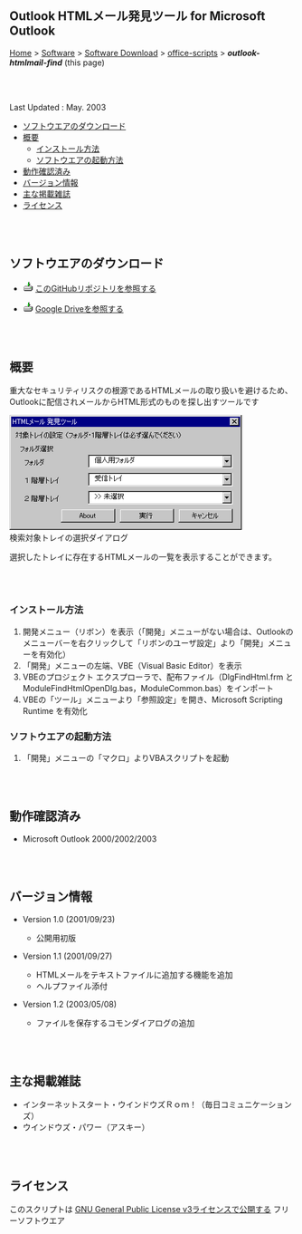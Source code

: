 ## Outlook HTMLメール発見ツール for Microsoft Outlook<!-- omit in toc -->

[Home](https://oasis3855.github.io/webpage/) > [Software](https://oasis3855.github.io/webpage/software/index.html) > [Software Download](https://oasis3855.github.io/webpage/software/software-download.html) > [office-scripts](../README.md) > ***outlook-htmlmail-find*** (this page)

<br />
<br />

Last Updated : May. 2003

- [ソフトウエアのダウンロード](#ソフトウエアのダウンロード)
- [概要](#概要)
  - [インストール方法](#インストール方法)
  - [ソフトウエアの起動方法](#ソフトウエアの起動方法)
- [動作確認済み](#動作確認済み)
- [バージョン情報](#バージョン情報)
- [主な掲載雑誌](#主な掲載雑誌)
- [ライセンス](#ライセンス)

<br />
<br />

## ソフトウエアのダウンロード

- ![download icon](../readme_pics/soft-ico-download-darkmode.gif)   [このGitHubリポジトリを参照する](../outlook-htmlmail-find/download_arc/) 

- ![download icon](../readme_pics/soft-ico-download-darkmode.gif)   [Google Driveを参照する](https://drive.google.com/drive/folders/0B7BSijZJ2TAHNTM0ZjQ3ZGMtMWNlYi00OTEyLWIyZWItOGI5MDRhNDVjMjAz?resourcekey=0-9H_UDX8iDmU9j1-i0lfzwA)

<br />
<br />

## 概要

重大なセキュリティリスクの根源であるHTMLメールの取り扱いを避けるため、Outlookに配信されメールからHTML形式のものを探し出すツールです

![検索対象トレイの選択ダイアログ](readme_pics/soft-outlook-mail-text-02.png)
<br />検索対象トレイの選択ダイアログ

選択したトレイに存在するHTMLメールの一覧を表示することができます。

<br />
<br />

### インストール方法

1. 開発メニュー（リボン）を表示（「開発」メニューがない場合は、Outlookのメニューバーを右クリックして「リボンのユーザ設定」より「開発」メニューを有効化）
2. 「開発」メニューの左端、VBE（Visual Basic Editor）を表示
3. VBEのプロジェクト エクスプローラで、配布ファイル（DlgFindHtml.frm と ModuleFindHtmlOpenDlg.bas，ModuleCommon.bas）をインポート
4. VBEの「ツール」メニューより「参照設定」を開き、Microsoft Scripting Runtime を有効化

### ソフトウエアの起動方法

1. 「開発」メニューの「マクロ」よりVBAスクリプトを起動

<br />
<br />

## 動作確認済み

- Microsoft Outlook 2000/2002/2003

<br />
<br />

## バージョン情報

- Version 1.0 (2001/09/23)

   - 公開用初版 

- Version 1.1 (2001/09/27)

   - HTMLメールをテキストファイルに追加する機能を追加 
   - ヘルプファイル添付 

- Version 1.2 (2003/05/08)

   - ファイルを保存するコモンダイアログの追加 

<br />
<br />

## 主な掲載雑誌

-    インターネットスタート・ウインドウズＲｏｍ！（毎日コミュニケーションズ） 
-    ウインドウズ・パワー（アスキー） 

<br />
<br />

## ライセンス

このスクリプトは [GNU General Public License v3ライセンスで公開する](https://www.gnu.org/licenses/gpl-3.0.html) フリーソフトウエア



